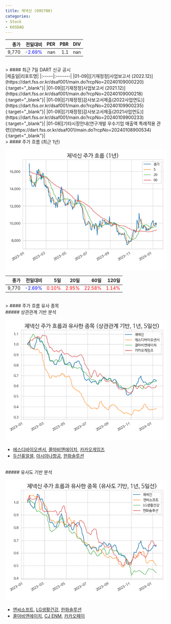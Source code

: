 ```yaml
---
title: 제넥신 (095700)
categories:
- Stock
- KOSDAQ
---
```


|종가|전일대비|PER|PBR|DIV|
|---:|-------:|--:|--:|--:|
|9,770|<span style="color: blue">-2.69%</span>|nan|1.1|nan|

<!-- more -->

<br>
> #### 최근 7일 DART 신규 공시
<br>
|제출일|리포트명|
|:-----|:-------|
|01-09|[[기재정정]사업보고서 (2022.12)](https://dart.fss.or.kr/dsaf001/main.do?rcpNo=20240109000220){:target="_blank"}|
|01-09|[[기재정정]사업보고서 (2021.12)](https://dart.fss.or.kr/dsaf001/main.do?rcpNo=20240109000218){:target="_blank"}|
|01-09|[[기재정정]감사보고서제출(2022사업연도)](https://dart.fss.or.kr/dsaf001/main.do?rcpNo=20240109900235){:target="_blank"}|
|01-09|[[기재정정]감사보고서제출(2021사업연도)](https://dart.fss.or.kr/dsaf001/main.do?rcpNo=20240109900233){:target="_blank"}|
|01-08|[기타시장안내(연구개발 우수기업 매출액 특례적용 관련)](https://dart.fss.or.kr/dsaf001/main.do?rcpNo=20240108900534){:target="_blank"}|

<br>
> #### 주가 흐름 (최근 1년)

![095700](/assets/images/stock/095700.png)

|종가|전일대비|5일|20일|60일|120일|
|---:|-------:|--:|---:|---:|----:|
|9,770|<span style="color: blue">-2.69%</span>|<span style="color: red">0.10%</span>|<span style="color: red">2.95%</span>|<span style="color: red">22.58%</span>|<span style="color: red">1.14%</span>|

<br>
> #### 주가 흐름 유사 종목

<br>
##### 상관관계 기반 분석

![095700](/assets/images/stock/095700_corr.png)
- [에스디바이오센서](/137310/), [콜마비앤에이치](/200130/), [카카오게임즈](/293490/)
- [두산퓨얼셀](/336260/), [아시아나항공](/020560/), [한화솔루션](/009830/)

<br>
##### 유사도 기반 분석

![095700](/assets/images/stock/095700_sim.png)
- [엔씨소프트](/036570/), [LG생활건강](/051900/), [한화솔루션](/009830/)
- [콜마비앤에이치](/200130/), [CJ ENM](/035760/), [카카오페이](/377300/)